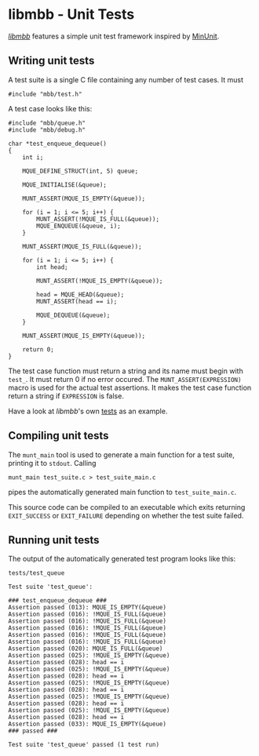 libmbb - Unit Tests
===================

[*libmbb*](..) features a simple unit test framework inspired by
[MinUnit](http://www.jera.com/techinfo/jtns/jtn002.html).

Writing unit tests
------------------

A test suite is a single C file containing any number of test cases. It must 

	#include "mbb/test.h"

A test case looks like this:

	#include "mbb/queue.h"
	#include "mbb/debug.h"

	char *test_enqueue_dequeue()
	{
		int i;
	
		MQUE_DEFINE_STRUCT(int, 5) queue;
	
		MQUE_INITIALISE(&queue);
	
		MUNT_ASSERT(MQUE_IS_EMPTY(&queue));
	
		for (i = 1; i <= 5; i++) {
			MUNT_ASSERT(!MQUE_IS_FULL(&queue));
			MQUE_ENQUEUE(&queue, i);
		}
	
		MUNT_ASSERT(MQUE_IS_FULL(&queue));

		for (i = 1; i <= 5; i++) {
			int head;
	
			MUNT_ASSERT(!MQUE_IS_EMPTY(&queue));
	
			head = MQUE_HEAD(&queue);
			MUNT_ASSERT(head == i);
	
			MQUE_DEQUEUE(&queue);
		}
	
		MUNT_ASSERT(MQUE_IS_EMPTY(&queue));
	
		return 0;
	}

The test case function must return a string and its name must begin with
`test_`. It must return 0 if no error occured. The `MUNT_ASSERT(EXPRESSION)`
macro is used for the actual test assertions. It makes the test case function
return a string if `EXPRESSION` is false.

Have a look at *libmbb*'s own [tests](../tests/) as an example.

Compiling unit tests
--------------------

The `munt_main` tool is used to generate a main function for a test suite,
printing it to `stdout`. Calling 

	munt_main test_suite.c > test_suite_main.c

pipes the automatically generated main function to `test_suite_main.c`. 

This source code can be compiled to an executable which exits returning
`EXIT_SUCCESS` or `EXIT_FAILURE` depending on whether the test suite failed.

Running unit tests
------------------

The output of the automatically generated test program looks like this:

	tests/test_queue
	
	Test suite 'test_queue':
	
	### test_enqueue_dequeue ###
	Assertion passed (013): MQUE_IS_EMPTY(&queue)
	Assertion passed (016): !MQUE_IS_FULL(&queue)
	Assertion passed (016): !MQUE_IS_FULL(&queue)
	Assertion passed (016): !MQUE_IS_FULL(&queue)
	Assertion passed (016): !MQUE_IS_FULL(&queue)
	Assertion passed (016): !MQUE_IS_FULL(&queue)
	Assertion passed (020): MQUE_IS_FULL(&queue)
	Assertion passed (025): !MQUE_IS_EMPTY(&queue)
	Assertion passed (028): head == i
	Assertion passed (025): !MQUE_IS_EMPTY(&queue)
	Assertion passed (028): head == i
	Assertion passed (025): !MQUE_IS_EMPTY(&queue)
	Assertion passed (028): head == i
	Assertion passed (025): !MQUE_IS_EMPTY(&queue)
	Assertion passed (028): head == i
	Assertion passed (025): !MQUE_IS_EMPTY(&queue)
	Assertion passed (028): head == i
	Assertion passed (033): MQUE_IS_EMPTY(&queue)
	### passed ###
	
	Test suite 'test_queue' passed (1 test run)
